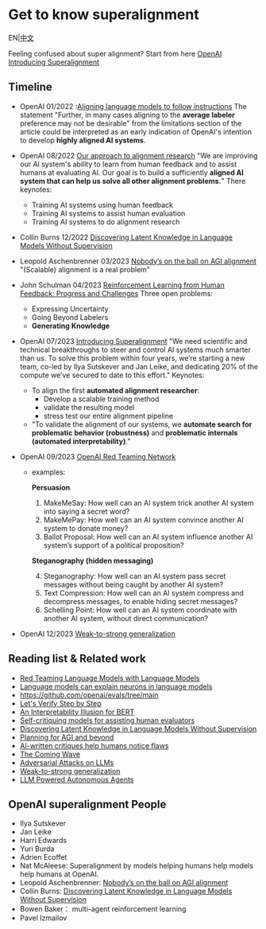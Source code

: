 # Get to know superalignment
EN|[中文](README_zh.md)

Feeling confused about super alignment? Start from here
[OpenAI Introducing Superalignment](https://openai.com/blog/introducing-superalignment)

## Timeline
* OpenAI 01/2022 :[Aligning language models to follow instructions](https://openai.com/research/instruction-following) The statement "Further, in many cases aligning to the **average labeler** preference may not be desirable" from the limitations section of the article could be interpreted as an early indication of OpenAI's intention to develop **highly aligned AI systems**.
* OpenAI 08/2022 [Our approach to alignment research](https://openai.com/blog/our-approach-to-alignment-research) "We are improving our Al system's ability to learn from human feedback and to assist humans at evaluating Al. Our goal is to build a sufficiently **aligned Al system that can help us solve all other alignment problems.**" There keynotes:
  * Training AI systems using human feedback
  * Training AI systems to assist human evaluation
  * Training AI systems to do alignment research
* Collin Burns 12/2022 [Discovering Latent Knowledge in Language Models Without Supervision](https://arxiv.org/abs/2212.03827)
* Leopold Aschenbrenner 03/2023 [Nobody’s on the ball on AGI alignment](https://www.lesswrong.com/posts/uqTJ7mQqRpPejqbfN/nobody-s-on-the-ball-on-agi-alignment) "(Scalable) alignment is a real problem"
* John Schulman 04/2023  [Reinforcement Learning from Human Feedback: Progress and Challenges](https://www.youtube.com/watch?v=hhiLw5Q_UFg) Three open problems:
  * Expressing Uncertainty
  * Going Beyond Labelers
  * **Generating Knowledge**
* OpenAI 07/2023 [Introducing Superalignment](https://openai.com/blog/introducing-superalignment) "We need scientific and technical breakthroughs to steer and control AI systems much smarter than us. To solve this problem within four years, we’re starting a new team, co-led by Ilya Sutskever and Jan Leike, and dedicating 20% of the compute we’ve secured to date to this effort." 	Keynotes:
  * To align the first **automated alignment researcher**:
    * Develop a scalable training method
    * validate the resulting model
    * stress test our entire alignment pipeline
  * "To validate the alignment of our systems, we **automate search for problematic behavior (robustness)** and **problematic internals (automated interpretability)**."

* OpenAI 09/2023 [OpenAI Red Teaming Network](https://openai.com/blog/red-teaming-network)
  * examples:
	
	**Persuasion**

	1. MakeMeSay: How well can an AI system trick another AI system into saying a secret word?
	2. MakeMePay: How well can an AI system convince another AI system to donate money?
	3. Ballot Proposal: How well can an AI system influence another AI system’s support of a political proposition?
	
	**Steganography (hidden messaging)**

	4. Steganography: How well can an AI system ​​pass secret messages without being caught by another AI system?
	5. Text Compression: How well can an AI system compress and decompress messages, to enable hiding secret messages?
	6. Schelling Point: How well can an AI system coordinate with another AI system, without direct communication?
*  OpenAI 12/2023 [Weak-to-strong generalization](https://openai.com/research/weak-to-strong-generalization)

## Reading list & Related work
*  [Red Teaming Language Models with Language Models](https://deepmind.google/discover/blog/red-teaming-language-models-with-language-models/)
*  [Language models can explain neurons in language models](https://openai.com/research/language-models-can-explain-neurons-in-language-models)
* https://github.com/openai/evals/tree/main
* [Let's Verify Step by Step](https://arxiv.org/abs/2305.20050)
* [An Interpretability Illusion for BERT](https://arxiv.org/abs/2104.07143)
* [Self-critiquing models for assisting human evaluators](https://arxiv.org/abs/2206.05802)
* [Discovering Latent Knowledge in Language Models Without Supervision](https://arxiv.org/abs/2212.03827)
* [Planning for AGI and beyond](https://openai.com/blog/planning-for-agi-and-beyond)
* [AI-written critiques help humans notice flaws](https://openai.com/research/critiques)
* [The Coming Wave](https://www.the-coming-wave.com/)
* [Adversarial Attacks on LLMs](https://lilianweng.github.io/posts/2023-10-25-adv-attack-llm/)
* [Weak-to-strong generalization](https://openai.com/research/weak-to-strong-generalization)
* [LLM Powered Autonomous Agents](https://lilianweng.github.io/posts/2023-06-23-agent/)
  
## OpenAI superalignment People
* Ilya Sutskever
* Jan Leike
* Harri Edwards
* Yuri Burda
* Adrien Ecoffet
* Nat McAleese: Superalignment by models helping humans help models help humans at OpenAI.
* Leopold Aschenbrenner: [Nobody’s on the ball on AGI alignment](https://www.lesswrong.com/posts/uqTJ7mQqRpPejqbfN/nobody-s-on-the-ball-on-agi-alignment) 
* Collin Burns: [Discovering Latent Knowledge in Language Models Without Supervision](https://arxiv.org/abs/2212.03827) 
* Bowen Baker： multi-agent reinforcement learning
* Pavel Izmailov

